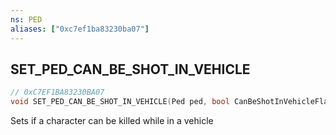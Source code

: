 ```yaml
---
ns: PED
aliases: ["0xc7ef1ba83230ba07"]
---
```

## SET_PED_CAN_BE_SHOT_IN_VEHICLE

```c
// 0xC7EF1BA83230BA07
void SET_PED_CAN_BE_SHOT_IN_VEHICLE(Ped ped, bool CanBeShotInVehicleFlag);
```

Sets if a character can be killed while in a vehicle

